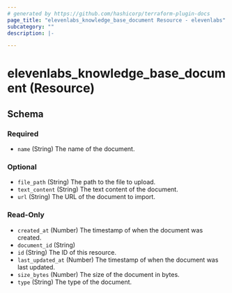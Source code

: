 ```yaml
---
# generated by https://github.com/hashicorp/terraform-plugin-docs
page_title: "elevenlabs_knowledge_base_document Resource - elevenlabs"
subcategory: ""
description: |-

---
```


# elevenlabs_knowledge_base_document (Resource)





<!-- schema generated by tfplugindocs -->
## Schema

### Required

- `name` (String) The name of the document.

### Optional

- `file_path` (String) The path to the file to upload.
- `text_content` (String) The text content of the document.
- `url` (String) The URL of the document to import.

### Read-Only

- `created_at` (Number) The timestamp of when the document was created.
- `document_id` (String)
- `id` (String) The ID of this resource.
- `last_updated_at` (Number) The timestamp of when the document was last updated.
- `size_bytes` (Number) The size of the document in bytes.
- `type` (String) The type of the document.
